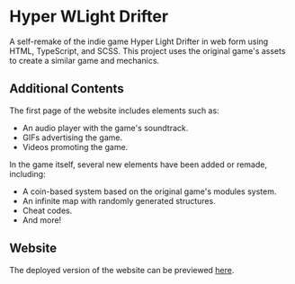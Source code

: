 # Hyper WLight Drifter
A self-remake of the indie game Hyper Light Drifter in web form using HTML, TypeScript, and SCSS. This project uses the original game's assets to create a similar game and mechanics.

## Additional Contents
The first page of the website includes elements such as:
- An audio player with the game's soundtrack.
- GIFs advertising the game.
- Videos promoting the game.

In the game itself, several new elements have been added or remade, including:
- A coin-based system based on the original game's modules system.
- An infinite map with randomly generated structures.
- Cheat codes.
- And more!

## Website
The deployed version of the website can be previewed [here](https://yahkerobertkertasnya.github.io/HyperWLightDrifter/html/).

